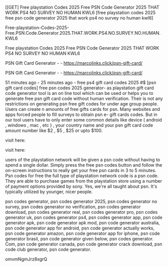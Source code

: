 [[GET] Free playstation Codes 2025 Free PSN Code Generator 2025 THAT WORK PS4 NO SURVEY NO HUMAN KWL6 [free playstation codes 2025 free psn code generator 2025 that work ps4 no survey no human kwl6]

Free-playstation-Codes-2025-Free.PSN.Code.Generator.2025.THAT.WORK.PS4.NO.SURVEY.NO.HUMAN.KWL6

Free playstation Codes 2025 Free PSN Code Generator 2025 THAT WORK PS4 NO SURVEY NO HUMAN KWL6

PSN Gift Card Generator - - https://marcolinks.click/psn-gift-card/

PSN Gift Card Generator - - https://marcolinks.click/psn-gift-card/

51 minutes ago - 25 minutes ago - free ps4 gift card codes 2025 #$ [psn gift card codes] free psn codes 2025 generator- as playstation gift card code generator tool is an on line tool which can be used or helps you to generate free psn gift card code without human verification. Their is not any restrictions on generating psn free gift codes for under age group people. Users can create n amounts of free gifts cards for psn. Many websites and apps forced people to fill surveys to obtain psn e- gift cards codes. But in our tool users have to only enter some common details like  device ( android , windows , mac , etc ) , your country name and your psn gift card code amount number like  $2 , $5 , $25 or upto $100.

visit here:

visit here:

users of the playstation network will be given a psn code without having to spend a single dollar. Simply press the free psn codes button and follow the on-screen instructions to really get your free psn cards in 3 to 5 minutes. Psn codes for free the full type of playstation network code is a psn code. They are able to purchase games from the playstation store using a number of payment options provided by sony. Yes, we're all taught about psn. It's typically utilized by younger, nicer people.

psn codes generator, psn codes generator 2025, psn codes generator no survey, psn codes generator no verification, psn codes generator download, psn codes generator real, psn codes generator pro, psn codes generator uk, psn codes generator ps4, psn codes generator app, psn code generator apk, psn code generator apk mod, psn code generator australia, psn code generator app for android, psn code generator actually works, psn code generator amazon, psn code generator app for iphone, psn code generator brasil, psn code generator given below, psn codes generator. Com, psn code generator canada, psn code generator crack download, psn code club generator, psn code generator.

omvmNgmJrz8xgrQ

